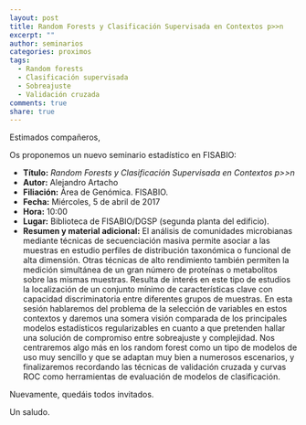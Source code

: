 ```yaml
---
layout: post
title: Random Forests y Clasificación Supervisada en Contextos p>>n
excerpt: ""
author: seminarios
categories: proximos
tags:
  - Random forests
  - Clasificación supervisada
  - Sobreajuste
  - Validación cruzada
comments: true
share: true
---
```


Estimados compañeros,

Os proponemos un nuevo seminario estadístico en FISABIO:

- **Título:** _Random Forests y Clasificación Supervisada en Contextos p>>n_
- **Autor:** Alejandro Artacho
- **Filiación:** Área de Genómica. FISABIO.
- **Fecha:** Miércoles, 5 de abril de 2017
- **Hora:** 10:00
- **Lugar:** Biblioteca de FISABIO/DGSP (segunda planta del edificio).
- **Resumen y material adicional:** El análisis de comunidades microbianas mediante técnicas de secuenciación masiva permite asociar a las muestras en estudio perfiles de distribución taxonómica o funcional de alta dimensión. Otras técnicas de alto rendimiento también permiten la medición simultánea de un gran número de proteínas o metabolitos sobre las mismas muestras. Resulta de interés en este tipo de estudios la localización de un conjunto mínimo de características clave con capacidad discriminatoria entre diferentes grupos de muestras. En esta sesión hablaremos del problema de la selección de variables en estos contextos y daremos una somera visión comparada de los principales modelos estadísticos regularizables en cuanto a que pretenden hallar una solución de compromiso entre sobreajuste y complejidad. Nos centraremos algo más en los random forest como un tipo de modelos de uso muy sencillo y que se adaptan muy bien a numerosos escenarios, y finalizaremos recordando las técnicas de validación cruzada y curvas ROC como herramientas de evaluación de modelos de clasificación.



Nuevamente, quedáis todos invitados.

Un saludo.
